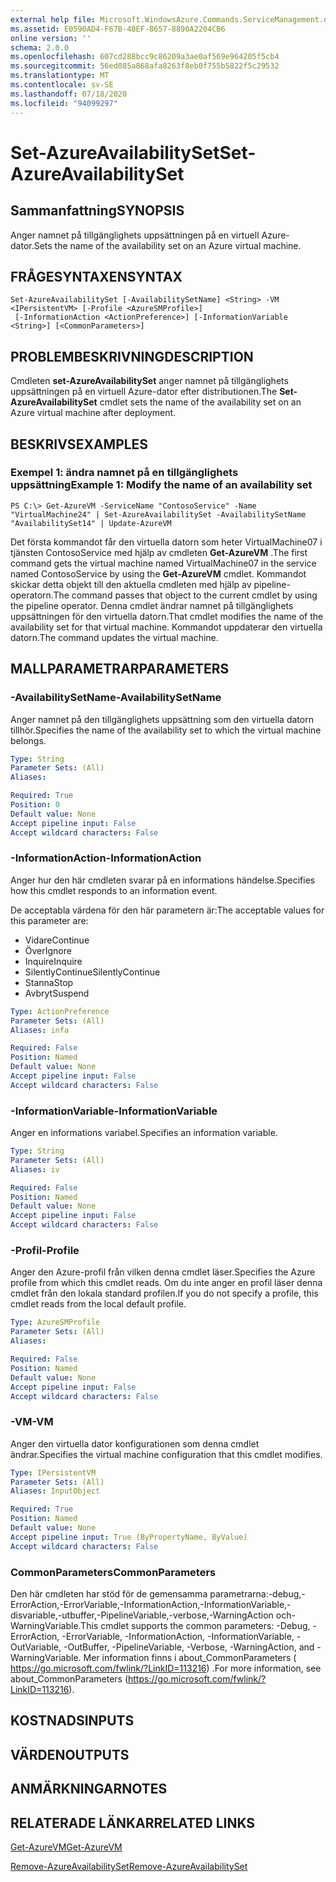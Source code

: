 ```yaml
---
external help file: Microsoft.WindowsAzure.Commands.ServiceManagement.dll-Help.xml
ms.assetid: E0590AD4-F67B-48EF-8657-8890A2204CB6
online version: ''
schema: 2.0.0
ms.openlocfilehash: 607cd288bcc9c86209a3ae0af569e964205f5cb4
ms.sourcegitcommit: 56ed085a868afa8263f8eb0f755b5822f5c29532
ms.translationtype: MT
ms.contentlocale: sv-SE
ms.lasthandoff: 07/18/2020
ms.locfileid: "94099297"
---
```

# <span data-ttu-id="44d82-101">Set-AzureAvailabilitySet</span><span class="sxs-lookup"><span data-stu-id="44d82-101">Set-AzureAvailabilitySet</span></span>

## <span data-ttu-id="44d82-102">Sammanfattning</span><span class="sxs-lookup"><span data-stu-id="44d82-102">SYNOPSIS</span></span>
<span data-ttu-id="44d82-103">Anger namnet på tillgänglighets uppsättningen på en virtuell Azure-dator.</span><span class="sxs-lookup"><span data-stu-id="44d82-103">Sets the name of the availability set on an Azure virtual machine.</span></span>

## <span data-ttu-id="44d82-104">FRÅGESYNTAXEN</span><span class="sxs-lookup"><span data-stu-id="44d82-104">SYNTAX</span></span>

```
Set-AzureAvailabilitySet [-AvailabilitySetName] <String> -VM <IPersistentVM> [-Profile <AzureSMProfile>]
 [-InformationAction <ActionPreference>] [-InformationVariable <String>] [<CommonParameters>]
```

## <span data-ttu-id="44d82-105">PROBLEMBESKRIVNING</span><span class="sxs-lookup"><span data-stu-id="44d82-105">DESCRIPTION</span></span>
<span data-ttu-id="44d82-106">Cmdleten **set-AzureAvailabilitySet** anger namnet på tillgänglighets uppsättningen på en virtuell Azure-dator efter distributionen.</span><span class="sxs-lookup"><span data-stu-id="44d82-106">The **Set-AzureAvailabilitySet** cmdlet sets the name of the availability set on an Azure virtual machine after deployment.</span></span>

## <span data-ttu-id="44d82-107">BESKRIVS</span><span class="sxs-lookup"><span data-stu-id="44d82-107">EXAMPLES</span></span>

### <span data-ttu-id="44d82-108">Exempel 1: ändra namnet på en tillgänglighets uppsättning</span><span class="sxs-lookup"><span data-stu-id="44d82-108">Example 1: Modify the name of an availability set</span></span>
```
PS C:\> Get-AzureVM -ServiceName "ContosoService" -Name "VirtualMachine24" | Set-AzureAvailabilitySet -AvailabilitySetName "AvailabilitySet14" | Update-AzureVM
```

<span data-ttu-id="44d82-109">Det första kommandot får den virtuella datorn som heter VirtualMachine07 i tjänsten ContosoService med hjälp av cmdleten **Get-AzureVM** .</span><span class="sxs-lookup"><span data-stu-id="44d82-109">The first command gets the virtual machine named VirtualMachine07 in the service named ContosoService by using the **Get-AzureVM** cmdlet.</span></span>
<span data-ttu-id="44d82-110">Kommandot skickar detta objekt till den aktuella cmdleten med hjälp av pipeline-operatorn.</span><span class="sxs-lookup"><span data-stu-id="44d82-110">The command passes that object to the current cmdlet by using the pipeline operator.</span></span>
<span data-ttu-id="44d82-111">Denna cmdlet ändrar namnet på tillgänglighets uppsättningen för den virtuella datorn.</span><span class="sxs-lookup"><span data-stu-id="44d82-111">That cmdlet modifies the name of the availability set for that virtual machine.</span></span>
<span data-ttu-id="44d82-112">Kommandot uppdaterar den virtuella datorn.</span><span class="sxs-lookup"><span data-stu-id="44d82-112">The command updates the virtual machine.</span></span>

## <span data-ttu-id="44d82-113">MALLPARAMETRAR</span><span class="sxs-lookup"><span data-stu-id="44d82-113">PARAMETERS</span></span>

### <span data-ttu-id="44d82-114">-AvailabilitySetName</span><span class="sxs-lookup"><span data-stu-id="44d82-114">-AvailabilitySetName</span></span>
<span data-ttu-id="44d82-115">Anger namnet på den tillgänglighets uppsättning som den virtuella datorn tillhör.</span><span class="sxs-lookup"><span data-stu-id="44d82-115">Specifies the name of the availability set to which the virtual machine belongs.</span></span>

```yaml
Type: String
Parameter Sets: (All)
Aliases: 

Required: True
Position: 0
Default value: None
Accept pipeline input: False
Accept wildcard characters: False
```

### <span data-ttu-id="44d82-116">-InformationAction</span><span class="sxs-lookup"><span data-stu-id="44d82-116">-InformationAction</span></span>
<span data-ttu-id="44d82-117">Anger hur den här cmdleten svarar på en informations händelse.</span><span class="sxs-lookup"><span data-stu-id="44d82-117">Specifies how this cmdlet responds to an information event.</span></span>

<span data-ttu-id="44d82-118">De acceptabla värdena för den här parametern är:</span><span class="sxs-lookup"><span data-stu-id="44d82-118">The acceptable values for this parameter are:</span></span>

- <span data-ttu-id="44d82-119">Vidare</span><span class="sxs-lookup"><span data-stu-id="44d82-119">Continue</span></span>
- <span data-ttu-id="44d82-120">Över</span><span class="sxs-lookup"><span data-stu-id="44d82-120">Ignore</span></span>
- <span data-ttu-id="44d82-121">Inquire</span><span class="sxs-lookup"><span data-stu-id="44d82-121">Inquire</span></span>
- <span data-ttu-id="44d82-122">SilentlyContinue</span><span class="sxs-lookup"><span data-stu-id="44d82-122">SilentlyContinue</span></span>
- <span data-ttu-id="44d82-123">Stanna</span><span class="sxs-lookup"><span data-stu-id="44d82-123">Stop</span></span>
- <span data-ttu-id="44d82-124">Avbryt</span><span class="sxs-lookup"><span data-stu-id="44d82-124">Suspend</span></span>

```yaml
Type: ActionPreference
Parameter Sets: (All)
Aliases: infa

Required: False
Position: Named
Default value: None
Accept pipeline input: False
Accept wildcard characters: False
```

### <span data-ttu-id="44d82-125">-InformationVariable</span><span class="sxs-lookup"><span data-stu-id="44d82-125">-InformationVariable</span></span>
<span data-ttu-id="44d82-126">Anger en informations variabel.</span><span class="sxs-lookup"><span data-stu-id="44d82-126">Specifies an information variable.</span></span>

```yaml
Type: String
Parameter Sets: (All)
Aliases: iv

Required: False
Position: Named
Default value: None
Accept pipeline input: False
Accept wildcard characters: False
```

### <span data-ttu-id="44d82-127">-Profil</span><span class="sxs-lookup"><span data-stu-id="44d82-127">-Profile</span></span>
<span data-ttu-id="44d82-128">Anger den Azure-profil från vilken denna cmdlet läser.</span><span class="sxs-lookup"><span data-stu-id="44d82-128">Specifies the Azure profile from which this cmdlet reads.</span></span>
<span data-ttu-id="44d82-129">Om du inte anger en profil läser denna cmdlet från den lokala standard profilen.</span><span class="sxs-lookup"><span data-stu-id="44d82-129">If you do not specify a profile, this cmdlet reads from the local default profile.</span></span>

```yaml
Type: AzureSMProfile
Parameter Sets: (All)
Aliases: 

Required: False
Position: Named
Default value: None
Accept pipeline input: False
Accept wildcard characters: False
```

### <span data-ttu-id="44d82-130">-VM</span><span class="sxs-lookup"><span data-stu-id="44d82-130">-VM</span></span>
<span data-ttu-id="44d82-131">Anger den virtuella dator konfigurationen som denna cmdlet ändrar.</span><span class="sxs-lookup"><span data-stu-id="44d82-131">Specifies the virtual machine configuration that this cmdlet modifies.</span></span>

```yaml
Type: IPersistentVM
Parameter Sets: (All)
Aliases: InputObject

Required: True
Position: Named
Default value: None
Accept pipeline input: True (ByPropertyName, ByValue)
Accept wildcard characters: False
```

### <span data-ttu-id="44d82-132">CommonParameters</span><span class="sxs-lookup"><span data-stu-id="44d82-132">CommonParameters</span></span>
<span data-ttu-id="44d82-133">Den här cmdleten har stöd för de gemensamma parametrarna:-debug,-ErrorAction,-ErrorVariable,-InformationAction,-InformationVariable,-disvariable,-utbuffer,-PipelineVariable,-verbose,-WarningAction och-WarningVariable.</span><span class="sxs-lookup"><span data-stu-id="44d82-133">This cmdlet supports the common parameters: -Debug, -ErrorAction, -ErrorVariable, -InformationAction, -InformationVariable, -OutVariable, -OutBuffer, -PipelineVariable, -Verbose, -WarningAction, and -WarningVariable.</span></span> <span data-ttu-id="44d82-134">Mer information finns i about_CommonParameters ( https://go.microsoft.com/fwlink/?LinkID=113216) .</span><span class="sxs-lookup"><span data-stu-id="44d82-134">For more information, see about_CommonParameters (https://go.microsoft.com/fwlink/?LinkID=113216).</span></span>

## <span data-ttu-id="44d82-135">KOSTNADS</span><span class="sxs-lookup"><span data-stu-id="44d82-135">INPUTS</span></span>

## <span data-ttu-id="44d82-136">VÄRDEN</span><span class="sxs-lookup"><span data-stu-id="44d82-136">OUTPUTS</span></span>

## <span data-ttu-id="44d82-137">ANMÄRKNINGAR</span><span class="sxs-lookup"><span data-stu-id="44d82-137">NOTES</span></span>

## <span data-ttu-id="44d82-138">RELATERADE LÄNKAR</span><span class="sxs-lookup"><span data-stu-id="44d82-138">RELATED LINKS</span></span>

[<span data-ttu-id="44d82-139">Get-AzureVM</span><span class="sxs-lookup"><span data-stu-id="44d82-139">Get-AzureVM</span></span>](./Get-AzureVM.md)

[<span data-ttu-id="44d82-140">Remove-AzureAvailabilitySet</span><span class="sxs-lookup"><span data-stu-id="44d82-140">Remove-AzureAvailabilitySet</span></span>](./Remove-AzureAvailabilitySet.md)


